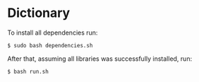 # Dictionary

To install all dependencies run:
```console
$ sudo bash dependencies.sh
```

After that, assuming all libraries was successfully installed, run:
```console
$ bash run.sh
```
